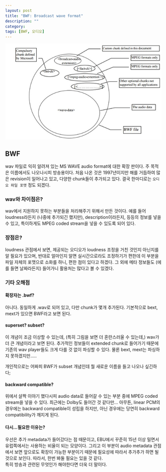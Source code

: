 ```yaml
---
layout: post
title: "BWF: Broadcast wave format"
description: ""
category:
tags: [BWF, 오디오]
---
```


![BWF](/assets/bwf.jpg)

## BWF
wav 파일로 익히 알려져 있는 MS WAVE audio format에 대한 확장 판이다. 주 목적은 이름에서도 나오나시피
방송용이다. 처음 나온 것은 1997년이지만 해를 거듭하여 많은 revision이 일어나고 있고, 다양한 chunk들이 추가되고 있다.
결국 한마디로는 `오디오 파일 포맷` 정도 되겠다.

### wav와 차이점은?
wav에서 지원하지 못하는 부분들을 처리해주기 위해서 만든 것이다.
예를 들어 loudness라든지 (나중에 추가되긴 했지만), description이라든지, 등등의 정보를 넣을 수 있고,
특이하게도 MPEG coded stream을 넣을 수 있도록 되어 있다.


### 장점은?
loudness 관점에서 보면, 제공되는 오디오가 loudness 조정을 거친 것인지 아닌지를 알 필요가 있으며,
반대로 얼마인지 알면 실시간으로라도 조정하기가 편한데 이 부분을 파일 자체의 포맷으로 소화를 하니,
편한 점이 있다고 하겠다.
그 외에 메타 정보들도 (에를 들면 날짜라든지) 들어가니 활용처는 많다고 볼 수 있겠다.

### 기타 오해점
#### 확장자는 .bwf?
아니다. 동일하게 .wav로 되어 있고, 다만 chunk가 몇개 추가된다. 기본적으로 bext, mext가 있으면 BWF라고 보면 된다.

#### superset? subset?
이 개념이 조금 이상할 수 있는데, (특히 그림을 보면 더 혼란스러울 수 있는데,) wav가 더 큰 개념이라고 보면 된다. 추가적인 정보들이 extended chunk로 들어가기 때문에 기존의
wav player들도 크게 다를 것 없이 파싱할 수 있다. 물론 bext, mext는 파싱하지 못하겠지만.....

개인적으로는 어짜피 BWF가 subset 개념인데 뭘 새로운 이름을 들고 나오나 싶긴하다;

#### backward compatible?
위에서 살짝 이야기 했다시피 audio data로 들어갈 수 있는 부분 중에 MPEG coded stream을 넣을 수 있다.
최근에는 Dolby도 들어간 것 같다만...
아무튼, linear PCM의 경우에는 backward compatible이 성립을 하지만, 아닌 경우에는 당연히 backward compatibility가 깨지게 된다.

#### 다시...필요한 이유는?
우선은 추가 metadata가 들어갔다는 점 때문이고, EBU에서 꾸준히 15년 이상 밀면서 유럽쪽에서는 사용하는 비율이 되는 모양이다.
그리고 이 부분이 audio metadata 관점에서 보면 앞으로도 확장이 가능한 부분이기 때문에 필요성에 따라서 추가추가 하면 될 것으로 보인다.
따라서, 한번 봐둘 필요는 있을 것 같다.  
특히 방송과 관련된 무엇인가 해야한다면 더욱 더 말이다.
